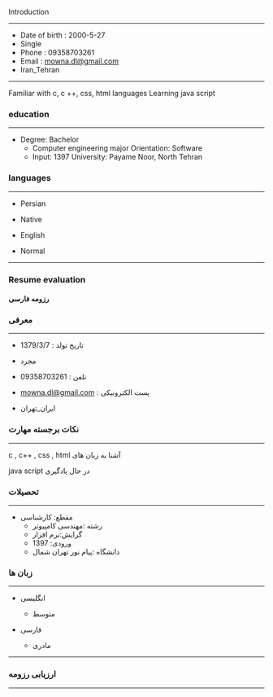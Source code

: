 Introduction

---

+ Date of birth : 2000-5-27
+ Single
+ Phone : 09358703261
 + Email : mowna.dl@gmail.com
 + Iran_Tehran


---

Familiar with c, c ++, css, html languages
Learning java script
 
### education

---

 + Degree: Bachelor
   - Computer engineering major
   Orientation: Software
   - Input: 1397
   University: Payame Noor, North Tehran
  
  
### languages
    
---
    
+ Persian  
- Native
+ English
 - Normal
 
 
---
 
 ### Resume evaluation







#### رزومه فارسی
### معرفی

---

+ تاریخ تولد :  1379/3/7
+  مجرد 

+  تلفن : 09358703261
+ mowna.dl@gmail.com : پست الکترونیکی
 +  ایران_تهران




### نکات برجسته مهارت

---

c , c++ , css , html آشنا به زبان های

java script در حال یادگیری
 
 
### تحصیلات

---

 + مقطع: کارشناسی 
   - رشته :مهندسی کامپیوتر
   - گرایش:نرم افزار
   - ورودی: 1397
   - دانشگاه :پیام نور تهران شمال
  
  
### زبان ها
    
---
    
  +  انگلیسی
     - متوسط
 
  + فارسی
    - مادری


 
--- 
 
 ###  ارزیابی رزومه

--- 

